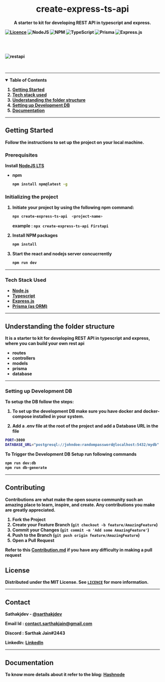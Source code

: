   <strong>
    <h1 align="center" >create-express-ts-api</h3>
<p align="center">
    <strong>
      A starter to kit for developing  REST API in typescript and express.
  </p>
  
<!-- PROJECT SHIELDS -->
[![Licence](https://img.shields.io/github/license/Ileriayo/markdown-badges?style=for-the-badge)](./LICENSE)
![NodeJS](https://img.shields.io/badge/node.js-6DA55F?style=for-the-badge&logo=node.js&logoColor=white)
![NPM](https://img.shields.io/badge/NPM-%23000000.svg?style=for-the-badge&logo=npm&logoColor=white)
![TypeScript](https://img.shields.io/badge/typescript-%23007ACC.svg?style=for-the-badge&logo=typescript&logoColor=white)
![Prisma](https://img.shields.io/badge/Prisma-3982CE?style=for-the-badge&logo=Prisma&logoColor=white)
![Express.js](https://img.shields.io/badge/express.js-%23404d59.svg?style=for-the-badge&logo=express&logoColor=%2361DAFB)

  
<br></br>

![restapi](https://user-images.githubusercontent.com/72249059/197589566-b2de5f90-1ddb-4d89-9811-e4da022bdd54.jpg)


<br />

---
<!-- TABLE OF CONTENTS -->
<details open="open">
  <summary>Table of Contents</summary>
  <ol>
    <li>
      <a href="#getting-started">Getting Started </a>
    </li>
    <li>
      <a href="#Tech-Stack-Used">Tech stack used</a>
    </li>
    <li><a href="#Understanding-the-folder-structure">Understanding the folder structure</a></li>
    <li><a href="#Setting-up-Development-DB">Setting up Development DB</a></li>
    <li><a href="#Documentation">Documentation</a></li>
  </ol>
</details>

---
## Getting Started

Follow the instructions to set up the project on your local machine.

### Prerequisites

Install [NodeJS LTS](https://nodejs.org/en/)

- npm

  ```sh
  npm install npm@latest -g
  ```

### Initializing the project

1. Initiate your project by using the following npm command:

   ```sh
   npx create-express-ts-api  <project-name>
   ```

   example : `npx create-express-ts-api Firstapi`

3. Install NPM packages

   ```sh
   npm install
   ```

4. Start the react and nodejs server concucrrently

   ```sh
   npm run dev
   ```
   
   
---   
### Tech Stack Used

- [Node.js](https://nodejs.org/en/docs/guides/getting-started-guide/)
- [Typescript](https://www.typescriptlang.org/docs/)
- [Express.js](https://expressjs.com/en/starter/hello-world.html)
- [Prisma (as ORM)](https://www.prisma.io/docs/getting-started)

---   
## Understanding the folder structure 

It is a  starter to kit for developing REST API in typescript and express, where you can build your own rest api
 - routes
 - controllers
 - models
 - prisma
 - database

---
### Setting up Development DB

To setup the DB follow the steps:
1. To set up the development DB make sure you have docker and docker-compose installed in your system.

2. Add a .env file at the root of the project and add a Database URL in the file

```sh
PORT=3000
DATABASE_URL="postgresql://johndoe:randompassword@localhost:5432/mydb"
```

To Trigger the Development DB Setup run following commands 
```sh
npm run dev:db
npm run db-generate
```
---
## Contributing

Contributions are what make the open source community such an amazing place to learn, inspire, and create. Any contributions you make are **greatly appreciated**.

1. Fork the Project
2. Create your Feature Branch (`git checkout -b feature/AmazingFeature`)
3. Commit your Changes (`git commit -m 'Add some AmazingFeature'`)
4. Push to the Branch (`git push origin feature/AmazingFeature`)
5. Open a Pull Request

Refer to this [Contribution.md](https://github.com/sarthakjdev/create-express-ts-api/blob/main/Contributing.md) if you have any difficulty in making a pull request

## License

Distributed under the MIT License. See [`LICENCE`](https://github.com/sarthakjdev/create-express-ts-api/blob/main/LICENSE) for more information.

---

## Contact

Sathakjdev - [@sarthakjdev](https://twitter.com/sarthakjdev) 

Email Id : contact.sarthakjain@gmail.com

Discord : Sarthak Jain#2443

LinkedIn: [LinkedIn](https://www.linkedin.com/in/sarthakjdev/)

---
## Documentation

To know more details about it refer to the blog: [Hashnode](https://blog.sarthakjdev.com/develop-rest-apis)








